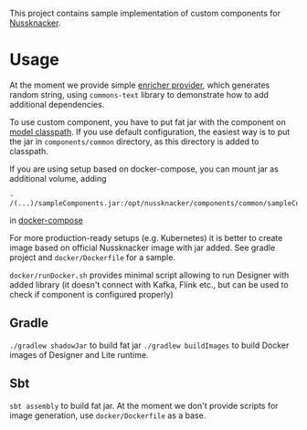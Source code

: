 This project contains sample implementation of custom components for [Nussknacker](https://nussknacker.io).

# Usage
       
At the moment we provide simple [enricher provider](src/main/scala/pl/touk/nussknacker/sample/SampleComponentProvider.scala), 
which generates random string, using `commons-text` library to demonstrate how to add additional dependencies.

To use custom component, you have to put fat jar with the component 
on [model classpath](https://docs.nussknacker.io/documentation/docs/installation_configuration_guide/ModelConfiguration#classpath-configuration).
If you use default configuration, the easiest way is to put the jar in `components/common` directory, 
as this directory is added to classpath.

If you are using setup based on docker-compose, you can mount jar as additional volume, adding 
```
- /(...)/sampleComponents.jar:/opt/nussknacker/components/common/sampleComponents.jar
``` 
in [docker-compose](https://github.com/TouK/nussknacker-quickstart/blob/main/docker/docker-compose.yml#L25)

For more production-ready setups (e.g. Kubernetes) it is better to create image based on
official Nussknacker image with jar added. See gradle project and `docker/Dockerfile` for a sample.

`docker/runDocker.sh` provides minimal script allowing to run Designer with added library 
(it doesn't connect with Kafka, Flink etc., but can be used to check if component is configured properly)

## Gradle
    
`./gradlew shadowJar` to build fat jar
`./gradlew buildImages` to build Docker images of Designer and Lite runtime. 

## Sbt

`sbt assembly` to build fat jar. At the moment we don't provide scripts for image generation,
use `docker/Dockerfile` as a base. 
